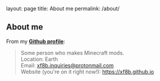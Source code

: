 layout: page
title: About me
permalink: /about/
## About me  
From my [**Github profile**](https://www.github.com/xf8b):  
> Some person who makes Minecraft mods.  
> Location: Earth  
> Email: xf8b.inquiries@protonmail.com  
> Website (you're on it right now!): https://xf8b.github.io  
